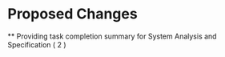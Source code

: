# Proposed Changes
** Providing task completion summary for System Analysis and Specification ( 2 )

